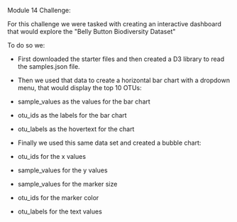 Module 14 Challenge:

For this challenge we were tasked with creating an interactive dashboard that would explore the "Belly Button Biodiversity Dataset"

To do so we:
- First downloaded the starter files and then created a D3 library to read the samples.json file.
- Then we used that data to create a horizontal bar chart with a dropdown menu, that would display the top 10 OTUs:
- sample_values as the values for the bar chart
- otu_ids as the labels for the bar chart
- otu_labels as the hovertext for the chart

- Finally we used this same data set and created a bubble chart:
- otu_ids for the x values
- sample_values for the y values
- sample_values for the marker size
- otu_ids for the marker color
- otu_labels for the text values
